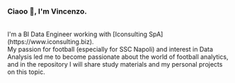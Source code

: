 ### Ciaoo 👋, I'm Vincenzo.
<br />
I'm a BI Data Engineer working with [Iconsulting SpA](https://www.iconsulting.biz). <br />
My passion for football (especially for SSC Napoli) and interest in Data Analysis led me to become passionate about the world of football analytics, and in the repository I will share study materials and my personal projects on this topic.

